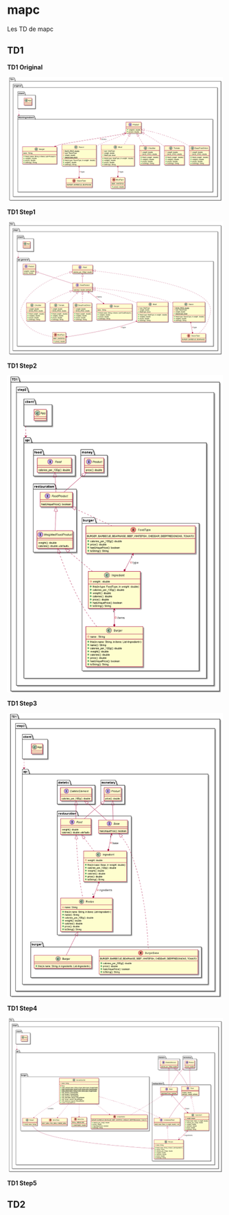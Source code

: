 # mapc
Les TD de mapc

## TD1

__TD1 Original__

![Screenshoot](ScreenShotTD/TD1/TD1Original.png "PlantUML TD1 Original")

__TD1 Step1__

![Screenshoot](ScreenShotTD/TD1/TD1Step1.png "PlantUML TD1 Step1")

__TD1 Step2__

![Screenshoot](ScreenShotTD/TD1/TD1Step2.png "PlantUML TD1 Step2")

__TD1 Step3__

![Screenshoot](ScreenShotTD/TD1/TD1Step3.png "PlantUML TD1 Step3")

__TD1 Step4__

![Screenshoot](ScreenShotTD/TD1/TD1Step4.png "PlantUML TD1 Step4")

__TD1 Step5__

## TD2
